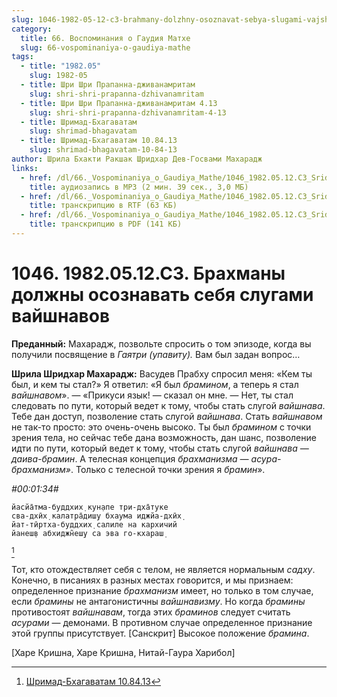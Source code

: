 ```yaml
---
slug: 1046-1982-05-12-c3-brahmany-dolzhny-osoznavat-sebya-slugami-vajshnavov
category:
  title: 66. Воспоминания о Гаудия Матхе
  slug: 66-vospominaniya-o-gaudiya-mathe
tags:
  - title: "1982.05"
    slug: 1982-05
  - title: Шри Шри Прапанна-дживанамритам
    slug: shri-shri-prapanna-dzhivanamritam
  - title: Шри Шри Прапанна-дживанамритам 4.13
    slug: shri-shri-prapanna-dzhivanamritam-4-13
  - title: Шримад-Бхагаватам
    slug: shrimad-bhagavatam
  - title: Шримад-Бхагаватам 10.84.13
    slug: shrimad-bhagavatam-10-84-13
author: Шрила Бхакти Ракшак Шридхар Дев-Госвами Махарадж
links:
  - href: /dl/66._Vospominaniya_o_Gaudiya_Mathe/1046_1982.05.12.C3_SridharMj_Brahmany_dolzhny_osoznavat_sebja_slugami_vajshnavov.mp3
    title: аудиозапись в MP3 (2 мин. 39 сек., 3,0 МБ)
  - href: /dl/66._Vospominaniya_o_Gaudiya_Mathe/1046_1982.05.12.C3_SridharMj_Brahmany_dolzhny_osoznavat_sebja_slugami_vajshnavov.rtf
    title: транскрипцию в RTF (63 КБ)
  - href: /dl/66._Vospominaniya_o_Gaudiya_Mathe/1046_1982.05.12.C3_SridharMj_Brahmany_dolzhny_osoznavat_sebja_slugami_vajshnavov.pdf
    title: транскрипцию в PDF (141 КБ)
---
```


# 1046. 1982.05.12.C3. Брахманы должны осознавать себя слугами вайшнавов

**Преданный:** Махарадж, позвольте спросить о том эпизоде, когда вы получили посвящение в *Гаятри (упавиту).* Вам был задан вопрос…

**Шрила Шридхар Махарадж:** Васудев Прабху спросил меня: «Кем ты был, и кем ты стал?» Я ответил: «Я был *брамином*, а теперь я стал *вайшнавом*». — «Прикуси язык! — сказал он мне. — Нет, ты стал следовать по пути, который ведет к тому, чтобы стать слугой *вайшнава*. Тебе дан доступ, позволение стать слугой *вайшнава*. Стать *вайшнавом* не так-то просто: это очень-очень высоко. Ты был *брамином* с точки зрения тела, но сейчас тебе дана возможность, дан шанс, позволение идти по пути, который ведет к тому, чтобы стать слугой *вайшнава — даива-брамин*. А телесная концепция *брахманизма — асура-брахманизм»*. Только с телесной точки зрения я *брамин*».

*#00:01:34#*

    йасйа̄тма-буддхих̣ кун̣апе три-дха̄туке
    сва-дхӣх̣ калатра̄диш̣у бхаума иджйа-дхӣх̣
    йат-тӣртха-буддхих̣ салиле на кархичий
    йанеш̣в абхиджн̃еш̣у са эва го-кхараш̣
[^_ftn1]

Тот, кто отождествляет себя с телом, не является нормальным *садху*. Конечно, в писаниях в разных местах говорится, и мы признаем: определенное признание *брахманизм* имеет, но только в том случае, если *брамины* не антагонистичны *вайшнавизму*. Но когда *брамины* противостоят *вайшнавам*, тогда этих *браминов* следует считать *асурами* — демонами. В противном случае определенное признание этой группы присутствует. [Санскрит] Высокое положение *брамина*.

[Харе Кришна, Харе Кришна, Нитай-Гаура Харибол]



[^_ftn1]: [Шримад-Бхагаватам 10.84.13](../notes/shrimad-bhagavatam/shrimad-bhagavatam-10-84-13.md)
